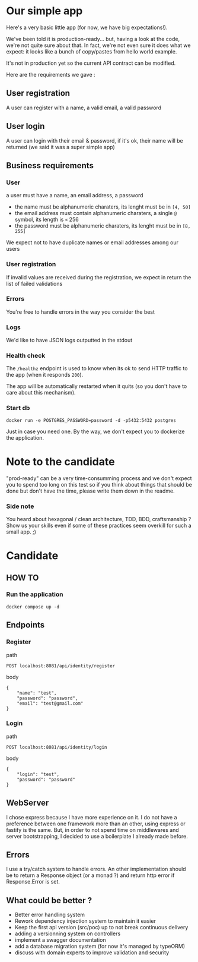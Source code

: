 # Our simple app

Here's a very basic little app (for now, we have big expectations!).

We've been told it is production-ready... but, having a look at the code, we're not quite sure about that.
In fact, we're not even sure it does what we expect: it looks like a bunch of copy/pastes from hello world example.

It's not in production yet so the current API contract can be modified.

Here are the requirements we gave :

## User registration
A user can register with a name, a valid email, a valid password

## User login
A user can login with their email & password, if it's ok, their name will be returned (we said it was a super simple app)

## Business requirements

### User
a user must have a name, an email address, a password
- the name must be alphanumeric charaters, its lenght must be in `[4, 50]`
- the email address must contain alphanumeric charaters, a single `@` symbol, its length is `<` 256
- the password must be alphanumeric charaters, its lenght must be in `[8, 255]`

We expect not to have duplicate names or email addresses among our users

### User registration
If invalid values are received during the registration, we expect in return the list of failed validations

### Errors
You're free to handle errors in the way you consider the best

### Logs
We'd like to have JSON logs outputted in the stdout

### Health check
The `/healthz` endpoint is used to know when its ok to send HTTP traffic to the app (when it responds `200`).

The app will be automatically restarted when it quits (so you don't have to care about this mechanism).

### Start db

```
docker run -e POSTGRES_PASSWORD=password -d -p5432:5432 postgres
```

Just in case you need one. By the way, we don't expect you to dockerize the application. 

# Note to the candidate
"prod-ready" can be a very time-consumming process and we don't expect you to spend too long on this test so
if you think about things that should be done but don't have the time, please write them down in the readme.

### Side note
You heard about hexagonal / clean architecture, TDD, BDD, craftsmanship ?
Show us your skills even if some of these practices seem overkill for such a small app. ;)

# Candidate 

## HOW TO

### Run the application

```
docker compose up -d
```

## Endpoints

### Register

path
```
POST localhost:8081/api/identity/register
```

body
```
{
	"name": "test",
	"password": "password",
	"email": "test@gmail.com"
}
```

### Login

path
```
POST localhost:8081/api/identity/login
```

body
```
{
	"login": "test",
	"password": "password"
}
```

## WebServer

I chose express because I have more experience on it. 
I do not have a preference between one framework more than an other, using express or fastify is the same.
But, in order to not spend time on middlewares and server bootstrapping, I decided to use a boilerplate I already made before.

## Errors

I use a try/catch system to handle errors. An other implementation should be to return a Response object (or a monad ?) and return http error if Response.Error is set. 

## What could be better ?

- Better error handling system
- Rework dependency injection system to maintain it easier
- Keep the first api version (src/poc) up to not break continuous delivery
- adding a versionning system on controllers
- implement a swagger documentation
- add a database migration system (for now it's managed by typeORM)
- discuss with domain experts to improve validation and security